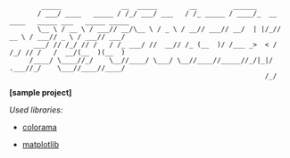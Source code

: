             _____               __  _____        __         ______                                             
           / ___/ ____   _____ / /_/ ___/ ___   / /_ _____ / ____/_  __ ____   _____ ___   _____ _____
           \__ \ / __ \ / ___// __/\__ \ / _ \ / __// ___// __/  | |/_// __ \ / ___// _ \ / ___// ___/
          ___/ // /_/ // /   / /_ ___/ //  __// /_ (__  )/ /___ _>  < / /_/ // /   /  __/(__  )(__  )
         /____/ \____//_/    \__//____/ \___/ \__//____//_____//_/|_|/ .___//_/    \___//____//____/
                                                                    /_/                            

**[sample project]**

*Used libraries:*

* [colorama](https://pypi.org/project/colorama/)

* [matplotlib](https://pypi.org/project/matplotlib/)
